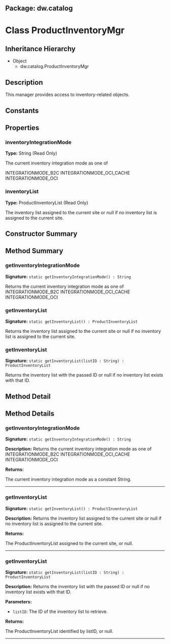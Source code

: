 ## Package: dw.catalog

# Class ProductInventoryMgr

## Inheritance Hierarchy

- Object
  - dw.catalog.ProductInventoryMgr

## Description

This manager provides access to inventory-related objects.

## Constants

## Properties

### inventoryIntegrationMode

**Type:** String (Read Only)

The current inventory integration mode as one of
 
 INTEGRATIONMODE_B2C
 INTEGRATIONMODE_OCI_CACHE
 INTEGRATIONMODE_OCI

### inventoryList

**Type:** ProductInventoryList (Read Only)

The inventory list assigned to the current site or null if no inventory list is assigned to the current
 site.

## Constructor Summary

## Method Summary

### getInventoryIntegrationMode

**Signature:** `static getInventoryIntegrationMode() : String`

Returns the current inventory integration mode as one of INTEGRATIONMODE_B2C INTEGRATIONMODE_OCI_CACHE INTEGRATIONMODE_OCI

### getInventoryList

**Signature:** `static getInventoryList() : ProductInventoryList`

Returns the inventory list assigned to the current site or null if no inventory list is assigned to the current site.

### getInventoryList

**Signature:** `static getInventoryList(listID : String) : ProductInventoryList`

Returns the inventory list with the passed ID or null if no inventory list exists with that ID.

## Method Detail

## Method Details

### getInventoryIntegrationMode

**Signature:** `static getInventoryIntegrationMode() : String`

**Description:** Returns the current inventory integration mode as one of INTEGRATIONMODE_B2C INTEGRATIONMODE_OCI_CACHE INTEGRATIONMODE_OCI

**Returns:**

The current inventory integration mode as a constant String.

---

### getInventoryList

**Signature:** `static getInventoryList() : ProductInventoryList`

**Description:** Returns the inventory list assigned to the current site or null if no inventory list is assigned to the current site.

**Returns:**

The ProductInventoryList assigned to the current site, or null.

---

### getInventoryList

**Signature:** `static getInventoryList(listID : String) : ProductInventoryList`

**Description:** Returns the inventory list with the passed ID or null if no inventory list exists with that ID.

**Parameters:**

- `listID`: The ID of the inventory list to retrieve.

**Returns:**

The ProductInventoryList identified by listID, or null.

---